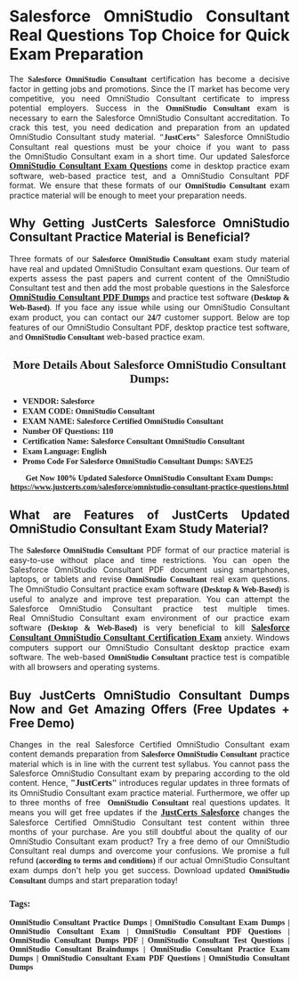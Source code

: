 <h1 style="text-align: justify;"><strong>Salesforce OmniStudio Consultant Real Questions Top Choice for Quick Exam Preparation</strong></h1>

<p style="text-align: justify;">The <span style="font-family:Georgia,serif;"><strong>Salesforce OmniStudio Consultant</strong></span> certification has become a decisive factor in getting jobs and promotions. Since the IT market has become very competitive, you need&nbsp;OmniStudio Consultant certificate to impress potential employers. Success in the&nbsp;<span style="font-family:Georgia,serif;"><strong>OmniStudio Consultant</strong></span> exam is necessary to earn the Salesforce OmniStudio Consultant accreditation. To crack this test, you need dedication and preparation from an updated OmniStudio Consultant study material. <span style="font-size:14px;"><span style="font-family:Georgia,serif;"><strong>&quot;JustCerts&quot;</strong></span></span>&nbsp;Salesforce OmniStudio Consultant real questions must be your choice if you want to pass the&nbsp;OmniStudio Consultant exam in a short time. Our updated Salesforce <a href="https://www.justcerts.com/salesforce/omnistudio-consultant-practice-questions.html"><span style="font-size:16px;"><span style="font-family:Georgia,serif;"><strong>OmniStudio Consultant Exam Questions</strong></span></span></a> come in desktop practice exam software, web-based practice test, and a OmniStudio Consultant PDF format. We ensure that these formats of our <span style="font-family:Georgia,serif;"><strong>OmniStudio Consultant</strong></span> exam practice material will be enough to meet your preparation needs.</p>

<h2 style="text-align: justify;"><strong>Why Getting JustCerts Salesforce OmniStudio Consultant Practice Material is Beneficial?</strong></h2>

<p style="text-align: justify;">Three formats of our <span style="font-family:Georgia,serif;"><strong>Salesforce OmniStudio Consultant</strong></span> exam study material have real and updated OmniStudio Consultant exam questions. Our team of experts assess the past papers and current content of the OmniStudio Consultant test and then add the most probable questions in the Salesforce <a href="https://www.justcerts.com/salesforce/omnistudio-consultant-practice-questions.html"><span style="font-size:16px;"><span style="font-family:Georgia,serif;"><strong>OmniStudio Consultant PDF Dumps</strong></span></span></a>&nbsp;and practice test software <span style="font-family:Georgia,serif;"><strong>(Desktop &amp; Web-Based)</strong></span>. If you face any issue while using our&nbsp;OmniStudio Consultant exam product, you can contact our <span style="font-family:Georgia,serif;"><strong>24/7</strong></span> customer support. Below are top features of our OmniStudio Consultant&nbsp;PDF, desktop practice test software, and<span style="font-family:Georgia,serif;"><strong>&nbsp;OmniStudio Consultant</strong></span> web-based practice exam.</p>

<h2 style="text-align: center;"><strong><span style="font-family:Georgia,serif;">More Details About Salesforce OmniStudio Consultant Dumps:</span></strong></h2>

<ul>
	<li style="text-align: justify;"><span style="font-size:14px;"><span style="font-family:Georgia,serif;"><strong>VENDOR: Salesforce</strong></span></span></li>
	<li style="text-align: justify;"><span style="font-size:14px;"><span style="font-family:Georgia,serif;"><strong>EXAM CODE: OmniStudio Consultant</strong></span></span></li>
	<li style="text-align: justify;"><span style="font-size:14px;"><span style="font-family:Georgia,serif;"><strong>EXAM NAME: Salesforce Certified OmniStudio Consultant</strong></span></span></li>
	<li style="text-align: justify;"><span style="font-size:14px;"><span style="font-family:Georgia,serif;"><strong>Number OF Questions: 110</strong></span></span></li>
	<li style="text-align: justify;"><span style="font-size:14px;"><span style="font-family:Georgia,serif;"><strong>Certification Name: Salesforce Consultant OmniStudio Consultant</strong></span></span></li>
	<li style="text-align: justify;"><span style="font-size:14px;"><span style="font-family:Georgia,serif;"><strong>Exam Language: English</strong></span></span></li>
	<li style="text-align: justify;"><span style="font-size:14px;"><span style="font-family:Georgia,serif;"><strong>Promo Code For Salesforce OmniStudio Consultant Dumps: SAVE25</strong></span></span></li>
</ul>

<p style="text-align: center;"><strong><span style="font-family:Georgia,serif;"><span style="font-size:14px;">Get Now 100% Updated Salesforce OmniStudio Consultant Exam Dumps:</span> <a href="https://www.justcerts.com/salesforce/omnistudio-consultant-practice-questions.html">https://www.justcerts.com/salesforce/omnistudio-consultant-practice-questions.html</a></span></strong></p>

<h2 style="text-align: justify;"><strong>What are Features of JustCerts Updated OmniStudio Consultant Exam Study Material?</strong></h2>

<p style="text-align: justify;">The <span style="font-family:Georgia,serif;"><strong>Salesforce OmniStudio Consultant</strong></span> PDF format of our practice material is easy-to-use without place and time restrictions. You can open the Salesforce OmniStudio Consultant PDF document using smartphones, laptops, or tablets and revise <span style="font-family:Georgia,serif;"><strong>OmniStudio Consultant</strong></span> real exam questions. The OmniStudio Consultant practice exam software <span style="font-family:Georgia,serif;"><strong>(Desktop &amp; Web-Based)</strong></span> is useful to analyze and improve test preparation. You can attempt the Salesforce OmniStudio Consultant practice test multiple times. Real&nbsp;OmniStudio Consultant exam environment of our practice exam software <span style="font-family:Georgia,serif;"><strong>(Desktop &amp; Web-Based)</strong></span> is very beneficial to kill <a href="https://www.justcerts.com/salesforce/salesforce-consultant-certification-exams.html"><span style="font-size:16px;"><span style="font-family:Georgia,serif;"><strong>Salesforce Consultant OmniStudio Consultant Certification Exam</strong></span></span></a> anxiety. Windows computers support our&nbsp;OmniStudio Consultant desktop practice exam software. The web-based <span style="font-family:Georgia,serif;"><strong>OmniStudio Consultant </strong></span>practice test is compatible with all browsers and operating systems.</p>

<h2 style="text-align: justify;"><strong>Buy JustCerts OmniStudio Consultant Dumps Now and Get Amazing Offers (Free Updates + Free Demo)</strong></h2>

<p style="text-align: justify;">Changes in the real Salesforce Certified OmniStudio Consultant&nbsp;exam content demands preparation from <span style="font-family:Georgia,serif;"><strong>Salesforce OmniStudio Consultant</strong></span> practice material which is in line with the current test syllabus. You cannot pass the Salesforce OmniStudio Consultant exam by preparing according to the old content. Hence, <span style="font-size:16px;"><span style="font-family:Georgia,serif;"><strong>&quot;JustCerts&quot;</strong></span></span> introduces regular updates in three formats of its OmniStudio Consultant exam practice material. Furthermore, we offer up to three months of free <span style="font-family:Georgia,serif;"><strong>&nbsp;OmniStudio Consultant </strong></span>real questions updates. It means you will get free updates if the <a href="https://www.justcerts.com/salesforce-certification-exams.html"><span style="font-size:16px;"><span style="font-family:Georgia,serif;"><strong>JustCerts Salesforce</strong></span></span></a> changes the Salesforce Certified OmniStudio Consultant test content within three months of your purchase. Are you still doubtful about the quality of our&nbsp; OmniStudio Consultant exam product? Try a free demo of our OmniStudio Consultant real dumps and overcome your confusions. We promise a full refund <span style="font-family:Georgia,serif;"><strong>(according to terms and conditions)</strong></span> if our actual&nbsp;OmniStudio Consultant exam dumps don&#39;t help you get success. Download updated<span style="font-family:Georgia,serif;"><strong>&nbsp;OmniStudio Consultant</strong></span> dumps and start preparation today!</p>

<h3 style="text-align: justify;"><span style="font-family:Georgia,serif;"><strong>Tags:</strong></span></h3>

<p style="text-align: justify;"><span style="font-family:Georgia,serif;"><strong>OmniStudio Consultant Practice Dumps | OmniStudio Consultant Exam Dumps | OmniStudio Consultant Exam | OmniStudio Consultant PDF Questions | OmniStudio Consultant Dumps PDF | OmniStudio Consultant Test Questions | OmniStudio Consultant Braindumps | OmniStudio Consultant Practice Exam Dumps | OmniStudio Consultant Exam PDF Questions | OmniStudio Consultant Dumps</strong></span></p>
